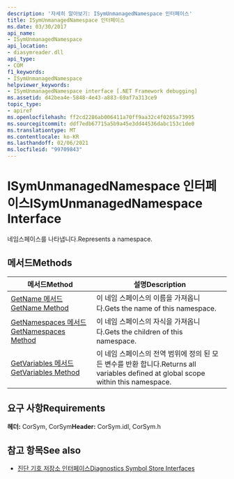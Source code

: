 ```yaml
---
description: '자세히 알아보기: ISymUnmanagedNamespace 인터페이스'
title: ISymUnmanagedNamespace 인터페이스
ms.date: 03/30/2017
api_name:
- ISymUnmanagedNamespace
api_location:
- diasymreader.dll
api_type:
- COM
f1_keywords:
- ISymUnmanagedNamespace
helpviewer_keywords:
- ISymUnmanagedNamespace interface [.NET Framework debugging]
ms.assetid: d42bea4e-5848-4e43-a883-69af7a313ce9
topic_type:
- apiref
ms.openlocfilehash: ff2cd2286ab006411a70ff9aa32c4f0265a73995
ms.sourcegitcommit: ddf7edb67715a5b9a45e3dd44536dabc153c1de0
ms.translationtype: MT
ms.contentlocale: ko-KR
ms.lasthandoff: 02/06/2021
ms.locfileid: "99709843"
---
```

# <a name="isymunmanagednamespace-interface"></a><span data-ttu-id="73d8f-103">ISymUnmanagedNamespace 인터페이스</span><span class="sxs-lookup"><span data-stu-id="73d8f-103">ISymUnmanagedNamespace Interface</span></span>

<span data-ttu-id="73d8f-104">네임스페이스를 나타냅니다.</span><span class="sxs-lookup"><span data-stu-id="73d8f-104">Represents a namespace.</span></span>  
  
## <a name="methods"></a><span data-ttu-id="73d8f-105">메서드</span><span class="sxs-lookup"><span data-stu-id="73d8f-105">Methods</span></span>  
  
|<span data-ttu-id="73d8f-106">메서드</span><span class="sxs-lookup"><span data-stu-id="73d8f-106">Method</span></span>|<span data-ttu-id="73d8f-107">설명</span><span class="sxs-lookup"><span data-stu-id="73d8f-107">Description</span></span>|  
|------------|-----------------|  
|[<span data-ttu-id="73d8f-108">GetName 메서드</span><span class="sxs-lookup"><span data-stu-id="73d8f-108">GetName Method</span></span>](isymunmanagednamespace-getname-method.md)|<span data-ttu-id="73d8f-109">이 네임 스페이스의 이름을 가져옵니다.</span><span class="sxs-lookup"><span data-stu-id="73d8f-109">Gets the name of this namespace.</span></span>|  
|[<span data-ttu-id="73d8f-110">GetNamespaces 메서드</span><span class="sxs-lookup"><span data-stu-id="73d8f-110">GetNamespaces Method</span></span>](isymunmanagednamespace-getnamespaces-method.md)|<span data-ttu-id="73d8f-111">이 네임 스페이스의 자식을 가져옵니다.</span><span class="sxs-lookup"><span data-stu-id="73d8f-111">Gets the children of this namespace.</span></span>|  
|[<span data-ttu-id="73d8f-112">GetVariables 메서드</span><span class="sxs-lookup"><span data-stu-id="73d8f-112">GetVariables Method</span></span>](isymunmanagednamespace-getvariables-method.md)|<span data-ttu-id="73d8f-113">이 네임 스페이스의 전역 범위에 정의 된 모든 변수를 반환 합니다.</span><span class="sxs-lookup"><span data-stu-id="73d8f-113">Returns all variables defined at global scope within this namespace.</span></span>|  
  
## <a name="requirements"></a><span data-ttu-id="73d8f-114">요구 사항</span><span class="sxs-lookup"><span data-stu-id="73d8f-114">Requirements</span></span>  

 <span data-ttu-id="73d8f-115">**헤더:** CorSym, CorSym</span><span class="sxs-lookup"><span data-stu-id="73d8f-115">**Header:** CorSym.idl, CorSym.h</span></span>  
  
## <a name="see-also"></a><span data-ttu-id="73d8f-116">참고 항목</span><span class="sxs-lookup"><span data-stu-id="73d8f-116">See also</span></span>

- [<span data-ttu-id="73d8f-117">진단 기호 저장소 인터페이스</span><span class="sxs-lookup"><span data-stu-id="73d8f-117">Diagnostics Symbol Store Interfaces</span></span>](diagnostics-symbol-store-interfaces.md)
